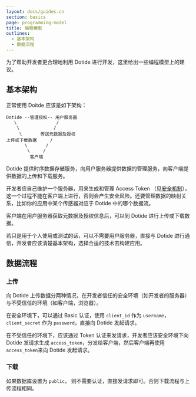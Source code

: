```yaml
---
layout: docs/guides.cn
section: basics
page: programming-model
title: 编程模型
outlines:
  - 基本架构
  - 数据流程
---
```


为了帮助开发者更合理地利用 Dotide 进行开发，这里给出一些编程模型上的建议。

## 基本架构

正常使用 Doitde 应该是如下架构：

```
Dotide --管理授权-- 用户服务器
   \               /
    \             /
     \       传送元数据及授权
上传或下载数据     /
       \       /
        \     /
         客户端
```

Dotide 提供时序数据存储服务，向用户服务器提供数据的管理服务，向客户端提供数据的上传和下载服务。

开发者应自己维护一个服务器，用来生成和管理 Access Token （见[安全机制][security]），这一个过程不能在客户端上进行，否则会产生安全风险。还要管理数据的映射关系，比如你的应用中某个传感器对应于 Dotide 中的哪个数据流。

客户端在用户服务器获取元数据及授权信息后，可以到 Dotide 进行上传或下载数据。

若只是用于个人使用或测试的话，可以不需要用户服务器，直接与 Dotide 进行通信，开发者应该清楚基本架构，选择合适的技术去构建应用。


## 数据流程

### 上传

向 Dotide 上传数据分两种情况，在开发者信任的安全环境（如开发者的服务器）与不受信任的环境（如客户端，浏览器）。

在安全环境下，可以通过 Basic 认证，使用 `client_id` 作为 `username`，`client_secret` 作为 `password`，直接向 Dotide 发起请求。

在不受信任的环境下，应该通过 Token 认证来发请求，开发者应该安全环境下向 Dotide 发请求生成 `access_token`，分发给客户端，然后客户端再使用 `access_token`来向 Dotide 发起请求。

### 下载

如果数据库设置为 `public`， 则不需要认证，直接发请求即可。否则下载流程与上传流程相同。


[create_datastream]: /docs/refs/data/datastream.html#3-创建数据流
[create_datapoints]: /docs/refs/data/datapoint.html#3-创建数据点
[list_datapoints]: /docs/refs/data/datapoint.html#2-查询数据点
[api_ref]: /docs/refs/index.html
[sdk]: /docs/libraries/index.html
[postman]: https://chrome.google.com/webstore/detail/postman-rest-client/fdmmgilgnpjigdojojpjoooidkmcomcm
[security]: /docs/guides/basics/security.html
